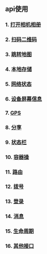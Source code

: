 ## api使用


### 1. [打开相机相册](./api/camera)

### 2. [扫码二维码](./api/scan)

### 3. [跳转地图](./api/map)

### 4. [本地存储](./api/storage)

### 5. [网络状态](./api/network)

### 6. [设备屏幕信息](./api/device)
  
### 7. [GPS](./api/gps)

### 8. [分享](./api/share)

### 9. [状态栏](./api/status-bar)

### 10. [容器操](./api/page)

### 11. [路由](./api/router)

### 12. [拨号](./api/phone-call)

### 13. [登录](./api/root-info)

### 14. [消息](./api/message)
 
### 15. [生命周期](./api/life-cycle)

### 16. [其他接口](./api/other)